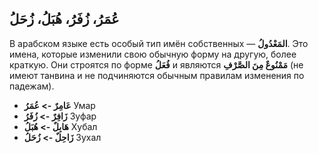 ﻿ُعُمَرُ،  زُفَرُ، هُبَلُ، زُحَل
-
В арабском языке есть особый тип имён собственных — **المَعْدُولُ**.  Это имена, которые изменили свою обычную форму на другую, более краткую. Они строятся по форме **فُعَلُ** и являются **مَمْنُوعٌ مِنَ الصَّرْفِ** (не имеют танвина и не подчиняются обычным правилам изменения по падежам).

- **عَامِرٌ -> عُمَرُ**
Умар
- **زَافِرٌ -> زُفَرُ**
Зуфар
- **هَابِلٌ -> هُبَلُ**
Хубал
- **زَاحِلٌ -> زُحَلُ**
 Зухал
